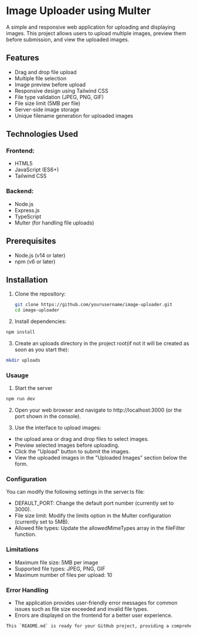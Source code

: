 # Image Uploader using Multer

A simple and responsive web application for uploading and displaying images. This project allows users to upload multiple images, preview them before submission, and view the uploaded images.

## Features

- Drag and drop file upload
- Multiple file selection
- Image preview before upload
- Responsive design using Tailwind CSS
- File type validation (JPEG, PNG, GIF)
- File size limit (5MB per file)
- Server-side image storage
- Unique filename generation for uploaded images

## Technologies Used

### Frontend:

- HTML5
- JavaScript (ES6+)
- Tailwind CSS

### Backend:

- Node.js
- Express.js
- TypeScript
- Multer (for handling file uploads)

## Prerequisites

- Node.js (v14 or later)
- npm (v6 or later)

## Installation

1. Clone the repository:

   ```bash
   git clone https://github.com/yourusername/image-uploader.git
   cd image-uploader
   ```

2. Install dependencies:

```bash
npm install
```

3. Create an uploads directory in the project root(if not it will be created as soon as you start the):

```bash
mkdir uploads
```

### Usauge

1. Start the server

```bash
npm run dev
```

2. Open your web browser and navigate to http://localhost:3000 (or the port shown in the console).

3. Use the interface to upload images:

- the upload area or drag and drop files to select images.
- Preview selected images before uploading.
- Click the "Upload" button to submit the images.
- View the uploaded images in the "Uploaded Images" section below the form.

### Configuration

You can modify the following settings in the server.ts file:

- DEFAULT_PORT: Change the default port number (currently set to 3000).
- File size limit: Modify the limits option in the Multer configuration (currently set to 5MB).
- Allowed file types: Update the allowedMimeTypes array in the fileFilter function.

### Limitations

- Maximum file size: 5MB per image
- Supported file types: JPEG, PNG, GIF
- Maximum number of files per upload: 10

### Error Handling

- The application provides user-friendly error messages for common issues such as file size exceeded and invalid file types.
- Errors are displayed on the frontend for a better user experience.

```bash
This `README.md` is ready for your GitHub project, providing a comprehensive overview of the features, setup, and usage instructions for the image uploader using Multer.

```
